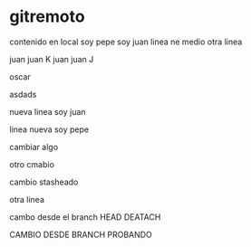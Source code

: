 # gitremoto

contenido en local soy pepe soy juan
linea ne medio
otra linea

juan juan K
juan juan J

oscar

asdads



nueva linea soy juan


linea nueva soy pepe

cambiar algo

otro cmabio


cambio stasheado 


otra linea

cambo desde el branch HEAD DEATACH

CAMBIO DESDE BRANCH PROBANDO